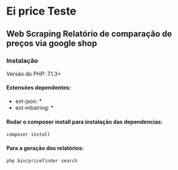 # Ei price Teste

## Web Scraping Relatório de comparação de preços via google shop

### Instalação
Versão do PHP:
7.1.3+

#### Extensões dependentes:
- ext-json: *
- ext-mbstring: *

#### Rodar o composer install para instalação das dependencias:
```
composer install
```

#### Para a geração dos relatórios:
```
php bin/pricefinder search
```
